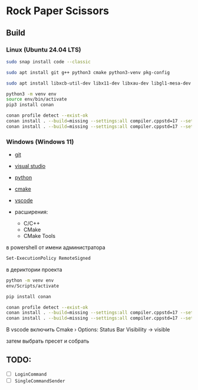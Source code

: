 # Rock Paper Scissors

## Build

### Linux (Ubuntu 24.04 LTS)

```sh
sudo snap install code --classic

sudo apt install git g++ python3 cmake python3-venv pkg-config

sudo apt install libxcb-util-dev libx11-dev libxau-dev libgl1-mesa-dev libx11-xcb-dev libfontenc-dev libice-dev libsm-dev libxaw7-dev libxcomposite-dev libxcursor-dev libxdamage-dev libxext-dev libxfixes-dev libxi-dev libxinerama-dev libxkbfile-dev libxmu-dev libxmuu-dev libxpm-dev libxrandr-dev libxrender-dev libxres-dev libxss-dev libxt-dev libxtst-dev libxv-dev libxxf86vm-dev libxcb-glx0-dev libxcb-render0-dev libxcb-render-util0-dev libxcb-xkb-dev libxcb-icccm4-dev libxcb-image0-dev libxcb-keysyms1-dev libxcb-randr0-dev libxcb-shape0-dev libxcb-sync-dev libxcb-xfixes0-dev libxcb-xinerama0-dev libxcb-dri3-dev uuid-dev libxcb-cursor-dev libxcb-dri2-0-dev libxcb-dri3-dev libxcb-present-dev libxcb-composite0-dev libxcb-ewmh-dev libxcb-res0-dev

python3 -m venv env
source env/bin/activate
pip3 install conan

conan profile detect --exist-ok
conan install . --build=missing --settings:all compiler.cppstd=17 --settings:all build_type=Release
conan install . --build=missing --settings:all compiler.cppstd=17 --settings:all build_type=Debug
```

### Windows (Windows 11)

- [git](https://github.com/git-for-windows/git/releases/download/v2.47.1.windows.2/Git-2.47.1.2-64-bit.exe)
- [visual studio](https://visualstudio.microsoft.com/ru/thank-you-downloading-visual-studio/?sku=Community&channel=Release&version=VS2022&source=VSLandingPage&cid=2030&passive=false)
- [python](https://www.python.org/ftp/python/3.13.1/python-3.13.1-amd64.exe)
- [cmake](https://github.com/Kitware/CMake/releases/download/v3.31.5/cmake-3.31.5-windows-x86_64.msi)

- [vscode](https://code.visualstudio.com/download#)
- расширения:
    - C/C++
    - CMake
    - CMake Tools

в powershell от имени администратора
```sh
Set-ExecutionPolicy RemoteSigned
```

в дериктории проекта
```sh
python -m venv env
env/Scripts/activate

pip install conan

conan profile detect --exist-ok
conan install . --build=missing --settings:all compiler.cppstd=17 --settings:all build_type=Release
conan install . --build=missing --settings:all compiler.cppstd=17 --settings:all build_type=Debug
```

В vscode включить
Cmake › Options: Status Bar Visibility -> visible

затем выбрать пресет и собрать

## TODO:

- [ ] `LoginCommand`
- [ ] `SingleCommandSender`